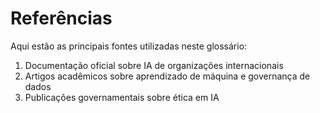 # Referências

Aqui estão as principais fontes utilizadas neste glossário:

1. Documentação oficial sobre IA de organizações internacionais
2. Artigos acadêmicos sobre aprendizado de máquina e governança de dados
3. Publicações governamentais sobre ética em IA
